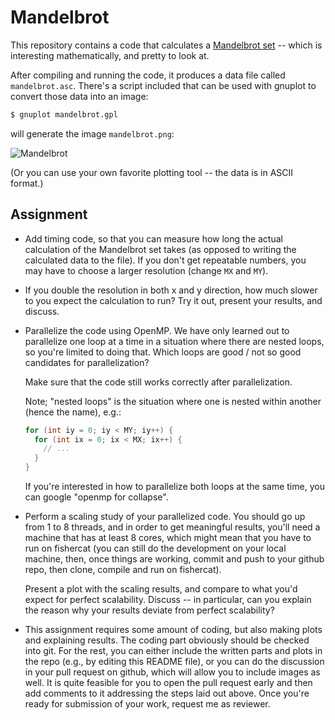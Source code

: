 
# Mandelbrot

This repository contains a code that calculates
a [Mandelbrot set](https://en.wikipedia.org/wiki/Mandelbrot_set) --
which is interesting mathematically, and pretty to look at.

After compiling and running the code, it produces a data file called
`mandelbrot.asc`. There's a script included that can be used with
gnuplot to convert those data into an image:
```sh
$ gnuplot mandelbrot.gpl
```

will generate the image `mandelbrot.png`:

![Mandelbrot](mandelbrot.png)

(Or you can use your own favorite plotting tool -- the data is in
ASCII format.)

## Assignment

* Add timing code, so that you can measure how long the actual
  calculation of the Mandelbrot set takes (as opposed to writing the
  calculated data to the file). If you don't get repeatable numbers,
  you may have to choose a larger resolution (change `MX` and `MY`). 
  
* If you double the resolution in both x and y direction, how much
  slower to you expect the calculation to run? Try it out, present
  your results, and discuss.
  
* Parallelize the code using OpenMP. We have only learned out to
  parallelize one loop at a time in a situation where there are nested
  loops, so you're limited to doing that. Which loops are good / not
  so good candidates for parallelization?
  
  Make sure that the code still works correctly after parallelization.
  
  Note; "nested loops" is the situation where one is nested within
  another (hence the name), e.g.:
  ```c
  for (int iy = 0; iy < MY; iy++) {
    for (int ix = 0; ix < MX; ix++) {
	  // ...
    }
  }
  ```
  If you're interested in how to parallelize both loops at the same
  time, you can google "openmp for collapse".
  
* Perform a scaling study of your parallelized code. You should go up
  from 1 to 8 threads, and in order to get meaningful results, you'll
  need a machine that has at least 8 cores, which might mean that you
  have to run on fishercat (you can still do the development on your
  local machine, then, once things are working, commit and push to
  your github repo, then clone, compile and run on fishercat).
  
  Present a plot with the scaling results, and compare to what you'd
  expect for perfect scalability. Discuss -- in particular, can you
  explain the reason why your results deviate from perfect
  scalability?
  
* This assignment requires some amount of coding, but also making
  plots and explaining results. The coding part obviously should be
  checked into git. For the rest, you can either include the written
  parts and plots in the repo (e.g., by editing this README file), or
  you can do the discussion in your pull request on github, which will
  allow you to include images as well. It is quite feasible for you to
  open the pull request early and then add comments to it addressing
  the steps laid out above. Once you're ready for submission of your
  work, request me as reviewer.
  
  
